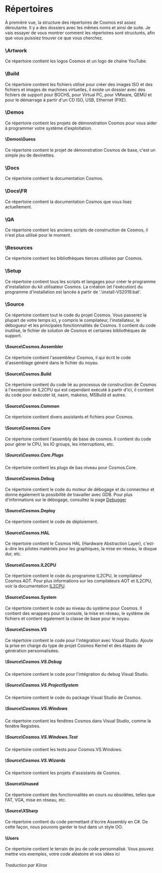 # Répertoires

À première vue, la structure des répertoires de Cosmos est assez déroutante. Il y a des dossiers avec les mêmes noms et ainsi de suite. Je vais essayer de vous montrer comment les répertoires sont structurés, afin que vous puissiez trouver ce que vous cherchez.

### \Artwork

Ce répertoire contient les logos Cosmos et un logo de chaîne YouTube.

### \Build

Ce répertoire contient les fichiers utilisé pour créer des images ISO et des fichiers et images de machines virtuelles, il existe un dossier avec des fichiers de support pour BOCHS, pour Virtual PC, pour VMware, QEMU et pour le démarrage à partir d'un CD ISO, USB, Ethernet (PXE).

### \Demos

Ce répertoire contient les projets de démonstration Cosmos pour vous aider à programmer votre système d'exploitation.

#### \Demos\Guess

Ce répertoire contient le projet de démonstration Cosmos de base, c'est un simple jeu de devinettes.

### \Docs

Ce répertoire contient la documentation Cosmos.

### \Docs\FR

Ce répertoire contient la documentation Cosmos que vous lisez actuellement.

### \QA

Ce répertoire contient les anciens scripts de construction de Cosmos, il n'est plus utilisé pour le moment.

### \Resources

Ce répertoire contient les bibliothèques tierces utilisées par Cosmos.

### \Setup

Ce répertoire contient tous les scripts et langages pour créer le programme d'installation du kit utilisateur Cosmos. La création (et l'exécution) du programme d'installation est lancée à partir de '.\install-VS2019.bat'.

### \Source

Ce répertoire contient tout le code du projet Cosmos. Vous passerez la plupart de votre temps ici, y compris le compilateur, l'installateur, le débogueur et les principales fonctionnalités de Cosmos. Il contient du code inutilisé, le fichier de solution de Cosmos et certaines bibliothèques de support.

#### \Source\Cosmos.Assembler

Ce répertoire contient l'assembleur Cosmos, il qui écrit le code d'assemblage généré dans le fichier du noyau.

#### \Source\Cosmos.Build

Ce répertoire contient du code lié au processus de construction de Cosmos à l'exception de
IL2CPU qui est cependant exécuté à partir d'ici, il contient du code pour exécuter ld,
nasm, makeiso, MSBuild et autres.

#### \Source\Cosmos.Common

Ce répertoire contient divers assistants et fichiers pour Cosmos.

#### \Source\Cosmos.Core

Ce répertoire contient l'assembly de base de cosmos. Il contient du code pour gérer le CPU, les IO groups, les interruptions, etc.

##### \Source\Cosmos.Core.Plugs

Ce répertoire contient les plugs de bas niveau pour Cosmos.Core.

#### \Source\Cosmos.Debug

Ce répertoire contient le code du moteur de débogage et du connecteur et donne également la possibilité de
travailler avec GDB. Pour plus d'informations sur le débogage, consultez la page [Debugger](Debuggeur/CommandesDebug.md)

#### \Source\Cosmos.Deploy

Ce répertoire contient le code de déploiement.

#### \Source\Cosmos.HAL

Ce répertoire contient le Cosmos HAL (Hardware Abstraction Layer), c'est-à-dire les pilotes matériels pour les graphiques, la mise en réseau, le disque dur, etc.

#### \Source\Cosmos.IL2CPU

Ce répertoire contient le code du programme IL2CPU, le compilateur Cosmos AOT. Pour plus
informations sur les compilateurs AOT et IL2CPU, voir la documentation [IL2CPU](https://github.com/CosmosOS/Cosmos/blob/master/Docs/FR/Compiler/il2cpu.md).

#### \Source\Cosmos.System

Ce répertoire contient le code au niveau du système pour Cosmos. Il contient des wrappers pour la console, la mise en réseau, le système de fichiers et contient également la classe de base pour le noyau.

#### \Source\Cosmos.VS

Ce répertoire contient le code pour l'intégration avec Visual Studio. Ajoute la prise en charge du type de projet Cosmos Kernel et des étapes de génération personnalisées.

##### \Source\Cosmos.VS.Debug

Ce répertoire contient le code pour l'intégration du debug Visual Studio.

##### \Source\Cosmos.VS.ProjectSystem

Ce répertoire contient le code du package Visual Studio de Cosmos.

##### \Source\Cosmos.VS.Windows

Ce répertoire contient les fenêtres Cosmos dans Visual Studio, comme la fenêtre Registres.

##### \Source\Cosmos.VS.Windows.Test

Ce répertoire contient les tests pour Cosmos.VS.Windows.

##### \Source\Cosmos.VS.Wizards

Ce répertoire contient les projets d'assistants de Cosmos.

#### \Source\Unused

Ce répertoire contient des fonctionnalités en cours ou obsolètes, telles que FAT, VGA, mise en réseau, etc.

#### \Source\XSharp

Ce répertoire contient du code permettant d'écrire Assembly en C#. De cette façon, nous pouvons garder le tout dans un style OO.

#### \Users

Ce répertoire contient le terrain de jeu de code personnalisé. Vous pouvez mettre vos exemples, votre code aléatoire et vos idées
ici

###### Traduction par Kiirox